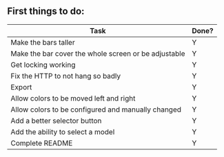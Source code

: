 ## First things to do:

| Task                                                 | Done? |
|------------------------------------------------------|-------|
| Make the bars taller                                 |   Y   |
| Make the bar cover the whole screen or be adjustable |   Y   |
| Get locking working                                  |   Y   |
| Fix the HTTP to not hang so badly                    |   Y   |
| Export                                               |   Y   |
| Allow colors to be moved left and right              |   Y   |
| Allow colors to be configured and manually changed   |   Y   |
| Add a better selector button                         |   Y   |
| Add the ability to select a model                    |   Y   |
| Complete README                                      |   Y   |